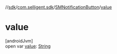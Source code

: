 //[sdk](../../../index.md)/[com.selligent.sdk](../index.md)/[SMNotificationButton](index.md)/[value](value.md)

# value

[androidJvm]\
open var [value](value.md): [String](https://developer.android.com/reference/kotlin/java/lang/String.html)

